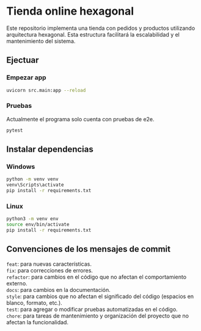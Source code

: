 # Tienda online hexagonal

Este repositorio implementa una tienda con pedidos y productos utilizando arquitectura hexagonal. Esta estructura facilitará la escalabilidad y el mantenimiento del sistema.

## Ejectuar

### Empezar app

```bash
uvicorn src.main:app --reload
```

### Pruebas

Actualmente el programa solo cuenta con pruebas de e2e.

```bash
pytest
```

## Instalar dependencias

### Windows

```bash
python -m venv venv
venv\Scripts\activate
pip install -r requirements.txt
```

### Linux

```bash
python3 -m venv env
source env/bin/activate
pip install -r requirements.txt
```

## Convenciones de los mensajes de commit

`feat`: para nuevas características. \
`fix`: para correcciones de errores. \
`refactor`: para cambios en el código que no afectan el comportamiento externo. \
`docs`: para cambios en la documentación. \
`style`: para cambios que no afectan el significado del código (espacios en blanco, formato, etc.). \
`test`: para agregar o modificar pruebas automatizadas en el código. \
`chore`: para tareas de mantenimiento y organización del proyecto que no afectan la funcionalidad.
